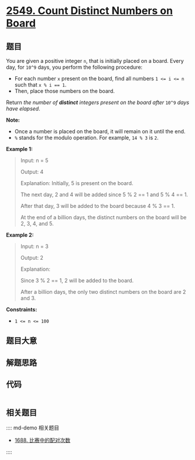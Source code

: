 # [2549. Count Distinct Numbers on Board](https://leetcode.com/problems/count-distinct-numbers-on-board/)

## 题目

You are given a positive integer `n`, that is initially placed on a board.
Every day, for `10^9` days, you perform the following procedure:

- For each number `x` present on the board, find all numbers `1 <= i <= n` such that `x % i == 1`.
- Then, place those numbers on the board.

Return _the number of **distinct** integers present on the board after_ `10^9`
_days have elapsed_.

**Note:**

- Once a number is placed on the board, it will remain on it until the end.
- `%` stands for the modulo operation. For example, `14 % 3` is `2`.

**Example 1:**

> Input: n = 5
>
> Output: 4
>
> Explanation: Initially, 5 is present on the board.
>
> The next day, 2 and 4 will be added since 5 % 2 == 1 and 5 % 4 == 1.
>
> After that day, 3 will be added to the board because 4 % 3 == 1.
>
> At the end of a billion days, the distinct numbers on the board will be 2, 3, 4, and 5.

**Example 2:**

> Input: n = 3
>
> Output: 2
>
> Explanation:
>
> Since 3 % 2 == 1, 2 will be added to the board.
>
> After a billion days, the only two distinct numbers on the board are 2 and 3.

**Constraints:**

- `1 <= n <= 100`

## 题目大意

## 解题思路

## 代码

```javascript

```

## 相关题目

:::: md-demo 相关题目

- [1688. 比赛中的配对次数](https://leetcode.com/problems/count-of-matches-in-tournament)

::::
